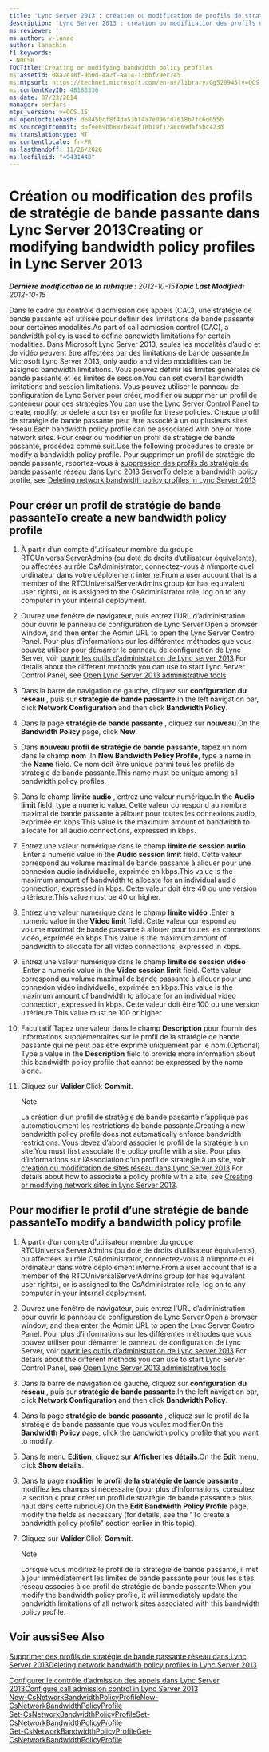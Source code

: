 ```yaml
---
title: 'Lync Server 2013 : création ou modification de profils de stratégie de bande passante'
description: 'Lync Server 2013 : création ou modification des profils de stratégie de bande passante.'
ms.reviewer: ''
ms.author: v-lanac
author: lanachin
f1.keywords:
- NOCSH
TOCTitle: Creating or modifying bandwidth policy profiles
ms:assetid: 08a2e18f-9b0d-4a2f-aa14-13bbf79ec745
ms:mtpsurl: https://technet.microsoft.com/en-us/library/Gg520945(v=OCS.15)
ms:contentKeyID: 48183336
ms.date: 07/23/2014
manager: serdars
mtps_version: v=OCS.15
ms.openlocfilehash: de8450cf8f4da53bf4a7e096fd7618b7fc6d055b
ms.sourcegitcommit: 36fee89bb887bea4f18b19f17a8c69daf5bc423d
ms.translationtype: MT
ms.contentlocale: fr-FR
ms.lasthandoff: 11/26/2020
ms.locfileid: "49431448"
---
```

# <a name="creating-or-modifying-bandwidth-policy-profiles-in-lync-server-2013"></a><span data-ttu-id="96079-103">Création ou modification des profils de stratégie de bande passante dans Lync Server 2013</span><span class="sxs-lookup"><span data-stu-id="96079-103">Creating or modifying bandwidth policy profiles in Lync Server 2013</span></span>

<div data-xmlns="http://www.w3.org/1999/xhtml">

<div class="topic" data-xmlns="http://www.w3.org/1999/xhtml" data-msxsl="urn:schemas-microsoft-com:xslt" data-cs="https://msdn.microsoft.com/">

<div data-asp="https://msdn2.microsoft.com/asp">



</div>

<div id="mainSection">

<div id="mainBody"><span data-ttu-id="96079-104">

<span> </span></span><span class="sxs-lookup"><span data-stu-id="96079-104">

<span> </span></span></span>

<span data-ttu-id="96079-105">_**Dernière modification de la rubrique :** 2012-10-15_</span><span class="sxs-lookup"><span data-stu-id="96079-105">_**Topic Last Modified:** 2012-10-15_</span></span>

<span data-ttu-id="96079-106">Dans le cadre du contrôle d’admission des appels (CAC), une stratégie de bande passante est utilisée pour définir des limitations de bande passante pour certaines modalités.</span><span class="sxs-lookup"><span data-stu-id="96079-106">As part of call admission control (CAC), a bandwidth policy is used to define bandwidth limitations for certain modalities.</span></span> <span data-ttu-id="96079-107">Dans Microsoft Lync Server 2013, seules les modalités d’audio et de vidéo peuvent être affectées par des limitations de bande passante.</span><span class="sxs-lookup"><span data-stu-id="96079-107">In Microsoft Lync Server 2013, only audio and video modalities can be assigned bandwidth limitations.</span></span> <span data-ttu-id="96079-108">Vous pouvez définir les limites générales de bande passante et les limites de session.</span><span class="sxs-lookup"><span data-stu-id="96079-108">You can set overall bandwidth limitations and session limitations.</span></span> <span data-ttu-id="96079-109">Vous pouvez utiliser le panneau de configuration de Lync Server pour créer, modifier ou supprimer un profil de conteneur pour ces stratégies.</span><span class="sxs-lookup"><span data-stu-id="96079-109">You can use the Lync Server Control Panel to create, modify, or delete a container profile for these policies.</span></span> <span data-ttu-id="96079-110">Chaque profil de stratégie de bande passante peut être associé à un ou plusieurs sites réseau.</span><span class="sxs-lookup"><span data-stu-id="96079-110">Each bandwidth policy profile can be associated with one or more network sites.</span></span> <span data-ttu-id="96079-111">Pour créer ou modifier un profil de stratégie de bande passante, procédez comme suit.</span><span class="sxs-lookup"><span data-stu-id="96079-111">Use the following procedures to create or modify a bandwidth policy profile.</span></span> <span data-ttu-id="96079-112">Pour supprimer un profil de stratégie de bande passante, reportez-vous à [suppression des profils de stratégie de bande passante réseau dans Lync 2013 Server](lync-server-2013-deleting-network-bandwidth-policy-profiles.md)</span><span class="sxs-lookup"><span data-stu-id="96079-112">To delete a bandwidth policy profile, see [Deleting network bandwidth policy profiles in Lync Server 2013](lync-server-2013-deleting-network-bandwidth-policy-profiles.md)</span></span>

<div>

## <a name="to-create-a-new-bandwidth-policy-profile"></a><span data-ttu-id="96079-113">Pour créer un profil de stratégie de bande passante</span><span class="sxs-lookup"><span data-stu-id="96079-113">To create a new bandwidth policy profile</span></span>

1.  <span data-ttu-id="96079-114">À partir d’un compte d’utilisateur membre du groupe RTCUniversalServerAdmins (ou doté de droits d’utilisateur équivalents), ou affectées au rôle CsAdministrator, connectez-vous à n’importe quel ordinateur dans votre déploiement interne.</span><span class="sxs-lookup"><span data-stu-id="96079-114">From a user account that is a member of the RTCUniversalServerAdmins group (or has equivalent user rights), or is assigned to the CsAdministrator role, log on to any computer in your internal deployment.</span></span>

2.  <span data-ttu-id="96079-115">Ouvrez une fenêtre de navigateur, puis entrez l’URL d’administration pour ouvrir le panneau de configuration de Lync Server.</span><span class="sxs-lookup"><span data-stu-id="96079-115">Open a browser window, and then enter the Admin URL to open the Lync Server Control Panel.</span></span> <span data-ttu-id="96079-116">Pour plus d’informations sur les différentes méthodes que vous pouvez utiliser pour démarrer le panneau de configuration de Lync Server, voir [ouvrir les outils d’administration de Lync server 2013](lync-server-2013-open-lync-server-administrative-tools.md).</span><span class="sxs-lookup"><span data-stu-id="96079-116">For details about the different methods you can use to start Lync Server Control Panel, see [Open Lync Server 2013 administrative tools](lync-server-2013-open-lync-server-administrative-tools.md).</span></span>

3.  <span data-ttu-id="96079-117">Dans la barre de navigation de gauche, cliquez sur **configuration du réseau** , puis sur **stratégie de bande passante**.</span><span class="sxs-lookup"><span data-stu-id="96079-117">In the left navigation bar, click **Network Configuration** and then click **Bandwidth Policy**.</span></span>

4.  <span data-ttu-id="96079-118">Dans la page **stratégie de bande passante** , cliquez sur **nouveau**.</span><span class="sxs-lookup"><span data-stu-id="96079-118">On the **Bandwidth Policy** page, click **New**.</span></span>

5.  <span data-ttu-id="96079-119">Dans **nouveau profil de stratégie de bande passante**, tapez un nom dans le champ **nom** .</span><span class="sxs-lookup"><span data-stu-id="96079-119">In **New Bandwidth Policy Profile**, type a name in the **Name** field.</span></span> <span data-ttu-id="96079-120">Ce nom doit être unique parmi tous les profils de stratégie de bande passante.</span><span class="sxs-lookup"><span data-stu-id="96079-120">This name must be unique among all bandwidth policy profiles.</span></span>

6.  <span data-ttu-id="96079-121">Dans le champ **limite audio** , entrez une valeur numérique.</span><span class="sxs-lookup"><span data-stu-id="96079-121">In the **Audio limit** field, type a numeric value.</span></span> <span data-ttu-id="96079-122">Cette valeur correspond au nombre maximal de bande passante à allouer pour toutes les connexions audio, exprimée en kbps.</span><span class="sxs-lookup"><span data-stu-id="96079-122">This value is the maximum amount of bandwidth to allocate for all audio connections, expressed in kbps.</span></span>

7.  <span data-ttu-id="96079-123">Entrez une valeur numérique dans le champ **limite de session audio** .</span><span class="sxs-lookup"><span data-stu-id="96079-123">Enter a numeric value in the **Audio session limit** field.</span></span> <span data-ttu-id="96079-124">Cette valeur correspond au volume maximal de bande passante à allouer pour une connexion audio individuelle, exprimée en kbps.</span><span class="sxs-lookup"><span data-stu-id="96079-124">This value is the maximum amount of bandwidth to allocate for an individual audio connection, expressed in kbps.</span></span> <span data-ttu-id="96079-125">Cette valeur doit être 40 ou une version ultérieure.</span><span class="sxs-lookup"><span data-stu-id="96079-125">This value must be 40 or higher.</span></span>

8.  <span data-ttu-id="96079-126">Entrez une valeur numérique dans le champ **limite vidéo** .</span><span class="sxs-lookup"><span data-stu-id="96079-126">Enter a numeric value in the **Video limit** field.</span></span> <span data-ttu-id="96079-127">Cette valeur correspond au volume maximal de bande passante à allouer pour toutes les connexions vidéo, exprimée en kbps.</span><span class="sxs-lookup"><span data-stu-id="96079-127">This value is the maximum amount of bandwidth to allocate for all video connections, expressed in kbps.</span></span>

9.  <span data-ttu-id="96079-128">Entrez une valeur numérique dans le champ **limite de session vidéo** .</span><span class="sxs-lookup"><span data-stu-id="96079-128">Enter a numeric value in the **Video session limit** field.</span></span> <span data-ttu-id="96079-129">Cette valeur correspond au volume maximal de bande passante à allouer pour une connexion vidéo individuelle, exprimée en kbps.</span><span class="sxs-lookup"><span data-stu-id="96079-129">This value is the maximum amount of bandwidth to allocate for an individual video connection, expressed in kbps.</span></span> <span data-ttu-id="96079-130">Cette valeur doit être 100 ou une version ultérieure.</span><span class="sxs-lookup"><span data-stu-id="96079-130">This value must be 100 or higher.</span></span>

10. <span data-ttu-id="96079-131">Facultatif Tapez une valeur dans le champ **Description** pour fournir des informations supplémentaires sur le profil de la stratégie de bande passante qui ne peut pas être exprimé uniquement par le nom.</span><span class="sxs-lookup"><span data-stu-id="96079-131">(Optional) Type a value in the **Description** field to provide more information about this bandwidth policy profile that cannot be expressed by the name alone.</span></span>

11. <span data-ttu-id="96079-132">Cliquez sur **Valider**.</span><span class="sxs-lookup"><span data-stu-id="96079-132">Click **Commit**.</span></span>
    
    <div>
    

    > [!NOTE]  
    > <span data-ttu-id="96079-133">La création d’un profil de stratégie de bande passante n’applique pas automatiquement les restrictions de bande passante.</span><span class="sxs-lookup"><span data-stu-id="96079-133">Creating a new bandwidth policy profile does not automatically enforce bandwidth restrictions.</span></span> <span data-ttu-id="96079-134">Vous devez d’abord associer le profil de la stratégie à un site.</span><span class="sxs-lookup"><span data-stu-id="96079-134">You must first associate the policy profile with a site.</span></span> <span data-ttu-id="96079-135">Pour plus d’informations sur l’Association d’un profil de stratégie à un site, voir <A href="lync-server-2013-creating-or-modifying-network-sites.md">création ou modification de sites réseau dans Lync Server 2013</A>.</span><span class="sxs-lookup"><span data-stu-id="96079-135">For details about how to associate a policy profile with a site, see <A href="lync-server-2013-creating-or-modifying-network-sites.md">Creating or modifying network sites in Lync Server 2013</A>.</span></span>

    
    </div>

</div>

<div>

## <a name="to-modify-a-bandwidth-policy-profile"></a><span data-ttu-id="96079-136">Pour modifier le profil d’une stratégie de bande passante</span><span class="sxs-lookup"><span data-stu-id="96079-136">To modify a bandwidth policy profile</span></span>

1.  <span data-ttu-id="96079-137">À partir d’un compte d’utilisateur membre du groupe RTCUniversalServerAdmins (ou doté de droits d’utilisateur équivalents), ou affectées au rôle CsAdministrator, connectez-vous à n’importe quel ordinateur dans votre déploiement interne.</span><span class="sxs-lookup"><span data-stu-id="96079-137">From a user account that is a member of the RTCUniversalServerAdmins group (or has equivalent user rights), or is assigned to the CsAdministrator role, log on to any computer in your internal deployment.</span></span>

2.  <span data-ttu-id="96079-138">Ouvrez une fenêtre de navigateur, puis entrez l’URL d’administration pour ouvrir le panneau de configuration de Lync Server.</span><span class="sxs-lookup"><span data-stu-id="96079-138">Open a browser window, and then enter the Admin URL to open the Lync Server Control Panel.</span></span> <span data-ttu-id="96079-139">Pour plus d’informations sur les différentes méthodes que vous pouvez utiliser pour démarrer le panneau de configuration de Lync Server, voir [ouvrir les outils d’administration de Lync server 2013](lync-server-2013-open-lync-server-administrative-tools.md).</span><span class="sxs-lookup"><span data-stu-id="96079-139">For details about the different methods you can use to start Lync Server Control Panel, see [Open Lync Server 2013 administrative tools](lync-server-2013-open-lync-server-administrative-tools.md).</span></span>

3.  <span data-ttu-id="96079-140">Dans la barre de navigation de gauche, cliquez sur **configuration du réseau** , puis sur **stratégie de bande passante**.</span><span class="sxs-lookup"><span data-stu-id="96079-140">In the left navigation bar, click **Network Configuration** and then click **Bandwidth Policy**.</span></span>

4.  <span data-ttu-id="96079-141">Dans la page **stratégie de bande passante** , cliquez sur le profil de la stratégie de bande passante que vous voulez modifier.</span><span class="sxs-lookup"><span data-stu-id="96079-141">On the **Bandwidth Policy** page, click the bandwidth policy profile that you want to modify.</span></span>

5.  <span data-ttu-id="96079-142">Dans le menu **Edition**, cliquez sur **Afficher les détails**.</span><span class="sxs-lookup"><span data-stu-id="96079-142">On the **Edit** menu, click **Show details**.</span></span>

6.  <span data-ttu-id="96079-143">Dans la page **modifier le profil de la stratégie de bande passante** , modifiez les champs si nécessaire (pour plus d’informations, consultez la section « pour créer un profil de stratégie de bande passante » plus haut dans cette rubrique).</span><span class="sxs-lookup"><span data-stu-id="96079-143">On the **Edit Bandwidth Policy Profile** page, modify the fields as necessary (for details, see the "To create a bandwidth policy profile" section earlier in this topic).</span></span>

7.  <span data-ttu-id="96079-144">Cliquez sur **Valider**.</span><span class="sxs-lookup"><span data-stu-id="96079-144">Click **Commit**.</span></span>
    
    <div>
    

    > [!NOTE]  
    > <span data-ttu-id="96079-145">Lorsque vous modifiez le profil de la stratégie de bande passante, il met à jour immédiatement les limites de bande passante pour tous les sites réseau associés à ce profil de stratégie de bande passante.</span><span class="sxs-lookup"><span data-stu-id="96079-145">When you modify the bandwidth policy profile, it will immediately update the bandwidth limitations of all network sites associated with this bandwidth policy profile.</span></span>

    
    </div>

</div>

<div>

## <a name="see-also"></a><span data-ttu-id="96079-146">Voir aussi</span><span class="sxs-lookup"><span data-stu-id="96079-146">See Also</span></span>


[<span data-ttu-id="96079-147">Supprimer des profils de stratégie de bande passante réseau dans Lync Server 2013</span><span class="sxs-lookup"><span data-stu-id="96079-147">Deleting network bandwidth policy profiles in Lync Server 2013</span></span>](lync-server-2013-deleting-network-bandwidth-policy-profiles.md)  


[<span data-ttu-id="96079-148">Configurer le contrôle d’admission des appels dans Lync Server 2013</span><span class="sxs-lookup"><span data-stu-id="96079-148">Configure call admission control in Lync Server 2013</span></span>](lync-server-2013-configure-call-admission-control.md)  
[<span data-ttu-id="96079-149">New-CsNetworkBandwidthPolicyProfile</span><span class="sxs-lookup"><span data-stu-id="96079-149">New-CsNetworkBandwidthPolicyProfile</span></span>](https://docs.microsoft.com/powershell/module/skype/New-CsNetworkBandwidthPolicyProfile)  
[<span data-ttu-id="96079-150">Set-CsNetworkBandwidthPolicyProfile</span><span class="sxs-lookup"><span data-stu-id="96079-150">Set-CsNetworkBandwidthPolicyProfile</span></span>](https://docs.microsoft.com/powershell/module/skype/Set-CsNetworkBandwidthPolicyProfile)  
[<span data-ttu-id="96079-151">Get-CsNetworkBandwidthPolicyProfile</span><span class="sxs-lookup"><span data-stu-id="96079-151">Get-CsNetworkBandwidthPolicyProfile</span></span>](https://docs.microsoft.com/powershell/module/skype/Get-CsNetworkBandwidthPolicyProfile)  
  

<span data-ttu-id="96079-152"></div>

</div>

<span> </span>

</div>

</div>

</span><span class="sxs-lookup"><span data-stu-id="96079-152"></div>

</div>

<span> </span>

</div>

</div>

</span></span></div>

